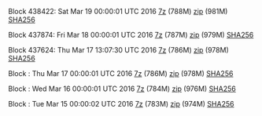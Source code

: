 Block 438422: Sat Mar 19 00:00:01 UTC 2016 [7z](https://transfer.sh/OSwMF/bootstrap.dat.20160319.7z) (788M) [zip](https://transfer.sh/rhmzm/bootstrap.dat.20160319.zip) (981M) [SHA256](https://transfer.sh/SbnG9/sha256.txt)

Block 437874: Fri Mar 18 00:00:01 UTC 2016 [7z](https://transfer.sh/10Peb1/bootstrap.dat.20160318.7z) (787M) [zip](https://transfer.sh/yN6Vk/bootstrap.dat.20160318.zip) (979M) [SHA256](https://transfer.sh/15RJP7/sha256.txt)

Block 437624: Thu Mar 17 13:07:30 UTC 2016 [7z](https://transfer.sh/11CvvS/bootstrap.dat.20160317.7z) (786M) [zip](https://transfer.sh/I3Vsc/bootstrap.dat.20160317.zip) (978M) [SHA256](https://transfer.sh/AVgsE/sha256.txt)

Block : Thu Mar 17 00:00:01 UTC 2016 [7z](https://transfer.sh/14hGDr/bootstrap.dat.20160317.7z) (786M) [zip](https://transfer.sh/bLSar/bootstrap.dat.20160317.zip) (978M) [SHA256](https://transfer.sh/eVR62/sha256.txt)

Block : Wed Mar 16 00:00:01 UTC 2016 [7z](https://transfer.sh/2vPip/bootstrap.dat.20160316.7z) (784M) [zip](https://transfer.sh/dKeJ5/bootstrap.dat.20160316.zip) (976M) [SHA256](https://transfer.sh/iTdZ2/sha256.txt)

Block : Tue Mar 15 00:00:02 UTC 2016 [7z](https://transfer.sh/4NU4q/bootstrap.dat.20160315.7z) (783M) [zip](https://transfer.sh/13BrfI/bootstrap.dat.20160315.zip) (974M) [SHA256](https://transfer.sh/4Wcgl/sha256.txt)
